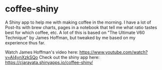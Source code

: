 # coffee-shiny
A Shiny app to help me with making coffee in the morning. I have a lot of Post-Its with brew charts, pages in a notebook that tell me what ratio tastes best for which coffee, etc. A lot of this is based on "The Ultimate V60 Technique" by James Hoffman, but tweaked by me based on my experience thus far.

Watch James Hoffman's video here: https://www.youtube.com/watch?v=AI4ynXzkSQo
Check out the shiny app here: https://cjarayata.shinyapps.io/coffee-shiny/
